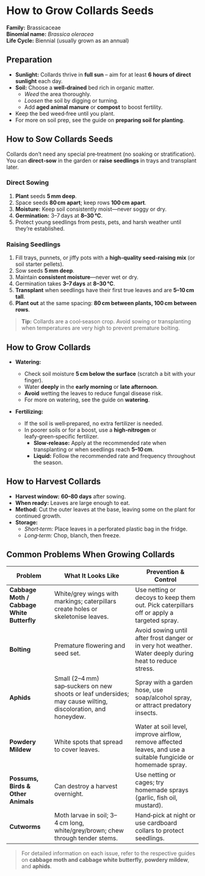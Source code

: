 # How to Grow Collards Seeds

**Family:** Brassicaceae  
**Binomial name:** _Brassica oleracea_  
**Life Cycle:** Biennial (usually grown as an annual)

## Preparation

- **Sunlight:** Collards thrive in **full sun** – aim for at least **6 hours of direct sunlight** each day.  
- **Soil:** Choose a **well‑drained** bed rich in organic matter.  
  - *Weed* the area thoroughly.  
  - *Loosen* the soil by digging or turning.  
  - Add **aged animal manure** or **compost** to boost fertility.  
- Keep the bed weed‑free until you plant.  
- For more on soil prep, see the guide on **preparing soil for planting**.

## How to Sow Collards Seeds

Collards don’t need any special pre‑treatment (no soaking or stratification).  
You can **direct‑sow** in the garden or **raise seedlings** in trays and transplant later.

### Direct Sowing

1. **Plant** seeds **5 mm deep**.  
2. Space seeds **80 cm apart**; keep rows **100 cm apart**.  
3. **Moisture:** Keep soil consistently moist—never soggy or dry.  
4. **Germination:** 3–7 days at **8–30 °C**.  
5. Protect young seedlings from pests, pets, and harsh weather until they’re established.

### Raising Seedlings

1. Fill trays, punnets, or jiffy pots with a **high‑quality seed‑raising mix** (or soil starter pellets).  
2. Sow seeds **5 mm deep**.  
3. Maintain **consistent moisture**—never wet or dry.  
4. Germination takes **3–7 days** at **8–30 °C**.  
5. **Transplant** when seedlings have their first true leaves and are **5–10 cm tall**.  
6. **Plant out** at the same spacing: **80 cm between plants, 100 cm between rows**.

> **Tip:** Collards are a cool‑season crop. Avoid sowing or transplanting when temperatures are very high to prevent premature bolting.

## How to Grow Collards

- **Watering:**  
  - Check soil moisture **5 cm below the surface** (scratch a bit with your finger).  
  - Water **deeply** in the **early morning** or **late afternoon**.  
  - **Avoid** wetting the leaves to reduce fungal disease risk.  
  - For more on watering, see the guide on **watering**.

- **Fertilizing:**  
  - If the soil is well‑prepared, no extra fertilizer is needed.  
  - In poorer soils or for a boost, use a **high‑nitrogen** or leafy‑green‑specific fertilizer.  
    - **Slow‑release:** Apply at the recommended rate when transplanting or when seedlings reach **5–10 cm**.  
    - **Liquid:** Follow the recommended rate and frequency throughout the season.

## How to Harvest Collards

- **Harvest window:** **60–80 days** after sowing.  
- **When ready:** Leaves are large enough to eat.  
- **Method:** Cut the outer leaves at the base, leaving some on the plant for continued growth.  
- **Storage:**  
  - *Short‑term:* Place leaves in a perforated plastic bag in the fridge.  
  - *Long‑term:* Chop, blanch, then freeze.

## Common Problems When Growing Collards

| Problem | What It Looks Like | Prevention & Control |
|---------|--------------------|----------------------|
| **Cabbage Moth / Cabbage White Butterfly** | White/grey wings with markings; caterpillars create holes or skeletonise leaves. | Use netting or decoys to keep them out. Pick caterpillars off or apply a targeted spray. |
| **Bolting** | Premature flowering and seed set. | Avoid sowing until after frost danger or in very hot weather. Water deeply during heat to reduce stress. |
| **Aphids** | Small (2–4 mm) sap‑suckers on new shoots or leaf undersides; may cause wilting, discoloration, and honeydew. | Spray with a garden hose, use soap/alcohol spray, or attract predatory insects. |
| **Powdery Mildew** | White spots that spread to cover leaves. | Water at soil level, improve airflow, remove affected leaves, and use a suitable fungicide or homemade spray. |
| **Possums, Birds & Other Animals** | Can destroy a harvest overnight. | Use netting or cages; try homemade sprays (garlic, fish oil, mustard). |
| **Cutworms** | Moth larvae in soil; 3–4 cm long, white/grey/brown; chew through tender stems. | Hand‑pick at night or use cardboard collars to protect seedlings. |

> For detailed information on each issue, refer to the respective guides on **cabbage moth and cabbage white butterfly**, **powdery mildew**, and **aphids**.
